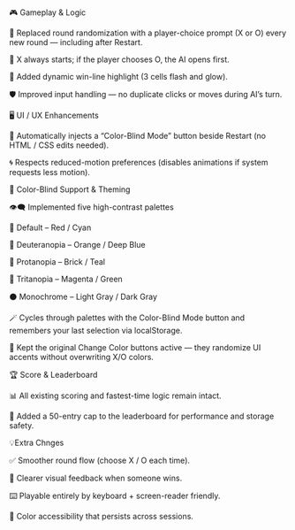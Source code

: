 🎮 Gameplay & Logic

🧩 Replaced round randomization with a player-choice prompt (X or O) every new round — including after Restart.

🔺 X always starts; if the player chooses O, the AI opens first.

🌟 Added dynamic win-line highlight (3 cells flash and glow).

🛡️ Improved input handling — no duplicate clicks or moves during AI’s turn.

🖥️ UI / UX Enhancements 

🎨 Automatically injects a “Color-Blind Mode” button beside Restart (no HTML / CSS edits needed).

🌀 Respects reduced-motion preferences (disables animations if system requests less motion).

🌈 Color-Blind Support & Theming

👁️‍🗨️ Implemented five high-contrast palettes

🎯 Default – Red / Cyan

🍊 Deuteranopia – Orange / Deep Blue

🧱 Protanopia – Brick / Teal

💜 Tritanopia – Magenta / Green

⚫ Monochrome – Light Gray / Dark Gray

🪄 Cycles through palettes with the Color-Blind Mode button and remembers your last selection via localStorage.

🎨 Kept the original Change Color buttons active — they randomize UI accents without overwriting X/O colors.

🏆 Score & Leaderboard

📊 All existing scoring and fastest-time logic remain intact.

🧹 Added a 50-entry cap to the leaderboard for performance and storage safety.

💡Extra Chnges

✅ Smoother round flow (choose X / O each time).

🌟 Clearer visual feedback when someone wins.

⌨️ Playable entirely by keyboard + screen-reader friendly.

🎨 Color accessibility that persists across sessions.
